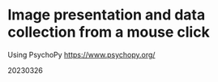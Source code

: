 # Image presentation and data collection from a mouse click 

Using PsychoPy https://www.psychopy.org/

20230326
